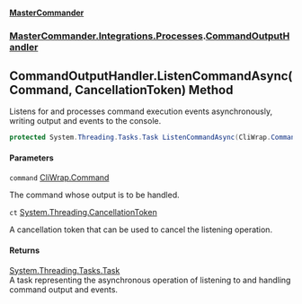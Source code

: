 #### [MasterCommander](MasterCommander.md 'MasterCommander')
### [MasterCommander.Integrations.Processes](MasterCommander.md#MasterCommander.Integrations.Processes 'MasterCommander.Integrations.Processes').[CommandOutputHandler](CommandOutputHandler.md 'MasterCommander.Integrations.Processes.CommandOutputHandler')

## CommandOutputHandler.ListenCommandAsync(Command, CancellationToken) Method

Listens for and processes command execution events asynchronously, writing output and events to the console.

```csharp
protected System.Threading.Tasks.Task ListenCommandAsync(CliWrap.Command command, System.Threading.CancellationToken ct);
```
#### Parameters

<a name='MasterCommander.Integrations.Processes.CommandOutputHandler.ListenCommandAsync(CliWrap.Command,System.Threading.CancellationToken).command'></a>

`command` [CliWrap.Command](https://docs.microsoft.com/en-us/dotnet/api/CliWrap.Command 'CliWrap.Command')

The command whose output is to be handled.

<a name='MasterCommander.Integrations.Processes.CommandOutputHandler.ListenCommandAsync(CliWrap.Command,System.Threading.CancellationToken).ct'></a>

`ct` [System.Threading.CancellationToken](https://docs.microsoft.com/en-us/dotnet/api/System.Threading.CancellationToken 'System.Threading.CancellationToken')

A cancellation token that can be used to cancel the listening operation.

#### Returns
[System.Threading.Tasks.Task](https://docs.microsoft.com/en-us/dotnet/api/System.Threading.Tasks.Task 'System.Threading.Tasks.Task')  
A task representing the asynchronous operation of listening to and handling command output and events.